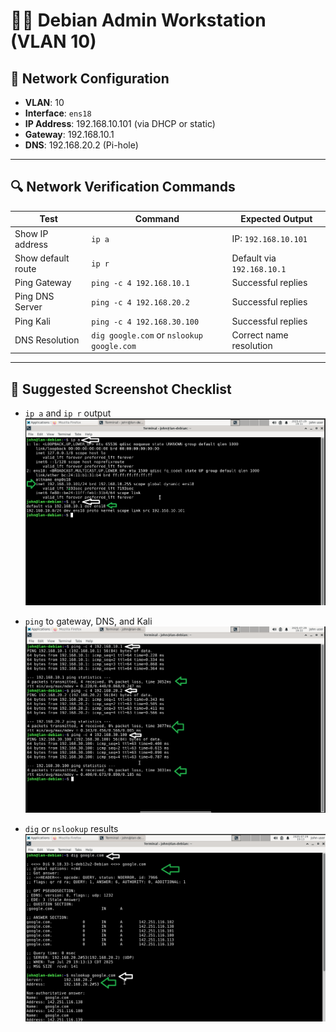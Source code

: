 # 🧑‍💻 Debian Admin Workstation (VLAN 10)

## 🔧 Network Configuration

- **VLAN**: 10  
- **Interface**: `ens18`  
- **IP Address**: 192.168.10.101 (via DHCP or static)  
- **Gateway**: 192.168.10.1  
- **DNS**: 192.168.20.2 (Pi-hole)

---

## 🔍 Network Verification Commands

| Test                        | Command                                  | Expected Output                         |
|-----------------------------|-------------------------------------------|-----------------------------------------|
| Show IP address             | `ip a`                                    | IP: `192.168.10.101`                    |
| Show default route          | `ip r`                                    | Default via `192.168.10.1`              |
| Ping Gateway                | `ping -c 4 192.168.10.1`                  | Successful replies                      |
| Ping DNS Server             | `ping -c 4 192.168.20.2`                  | Successful replies                      |
| Ping Kali                   | `ping -c 4 192.168.30.100`                | Successful replies                      |
| DNS Resolution              | `dig google.com` or `nslookup google.com` | Correct name resolution                 |

---

## 📸 Suggested Screenshot Checklist

- `ip a` and `ip r` output
![IP](1_Debian.png)

- `ping` to gateway, DNS, and Kali
![Ping](2_Debian.png)
  
- `dig` or `nslookup` results  
![Dig](3_Debian.png)

